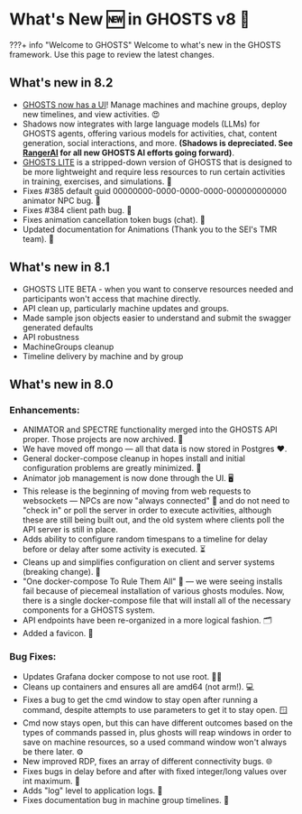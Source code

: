 # What's New 🆕 in GHOSTS v8 👻

???+ info "Welcome to GHOSTS"
    Welcome to what's new in the GHOSTS framework. Use this page to review the latest changes.

## What's new in 8.2

- [GHOSTS now has a UI](core/ui.md)! Manage machines and machine groups, deploy new timelines, and view activities. 😍
- Shadows now integrates with large language models (LLMs) for GHOSTS agents, offering various models for activities, chat, content generation, social interactions, and more. **(Shadows is depreciated. See [RangerAI](https://github.com/cmu-sei/rangerai) for all new GHOSTS AI efforts going forward)**.
- [GHOSTS LITE](core/lite.md) is a stripped-down version of GHOSTS that is designed to be more lightweight and require less resources to run certain activities in training, exercises, and simulations. 👀
- Fixes #385 default guid 00000000-0000-0000-0000-000000000000 animator NPC bug. 🐛
- Fixes #384 client path bug. 🐛
- Fixes animation cancellation token bugs (chat). 🐛
- Updated documentation for Animations (Thank you to the SEI's TMR team). 🤙

## What's new in 8.1

- GHOSTS LITE BETA - when you want to conserve resources needed and participants won't access that machine directly.
- API clean up, particularly machine updates and groups.
- Made sample json objects easier to understand and submit the swagger generated defaults
- API robustness
- MachineGroups cleanup
- Timeline delivery by machine and by group

## What's new in 8.0

### Enhancements:

- ANIMATOR and SPECTRE functionality merged into the GHOSTS API proper. Those projects are now archived. 📁
- We have moved off mongo — all that data is now stored in Postgres ❤️.
- General docker-compose cleanup in hopes install and initial configuration problems are greatly minimized. 🧹
- Animator job management is now done through the UI. 🖥️
- This release is the beginning of moving from web requests to websockets — NPCs are now "always connected" 📶 and do not need to "check in" or poll the server in order to execute activities, although these are still being built out, and the old system where clients poll the API server is still in place.
- Adds ability to configure random timespans to a timeline for delay before or delay after some activity is executed. ⏳
- Cleans up and simplifies configuration on client and server systems (breaking change). 🤖
- "One docker-compose To Rule Them All" 💍 — we were seeing installs fail because of piecemeal installation of various ghosts modules. Now, there is a single docker-compose file that will install all of the necessary components for a GHOSTS system.
- API endpoints have been re-organized in a more logical fashion. 🗂️
- Added a favicon. 💅

### Bug Fixes:

- Updates Grafana docker compose to not use root. 🚫👤
- Cleans up containers and ensures all are amd64 (not arm!). 💻
- Fixes a bug to get the cmd window to stay open after running a command, despite attempts to use parameters to get it to stay open. 🪟
- Cmd now stays open, but this can have different outcomes based on the types of commands passed in, plus ghosts will reap windows in order to save on machine resources, so a used command window won't always be there later. ⚙️
- New improved RDP, fixes an array of different connectivity bugs. 🌐
- Fixes bugs in delay before and after with fixed integer/long values over int maximum. 🔢
- Adds "log" level to application logs. 📝
- Fixes documentation bug in machine group timelines. 🐛
